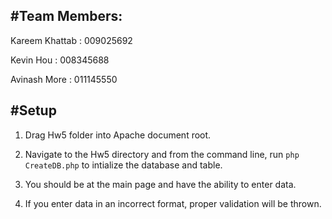 #Team Members:
---

Kareem Khattab : 009025692

Kevin Hou : 008345688

Avinash More : 011145550

#Setup 
---

1. Drag Hw5 folder into Apache document root. 

2. Navigate to the Hw5 directory and from the command line, run `php CreateDB.php` to intialize the database and table.

3. You should be at the main page and have the ability to enter data.

4. If you enter data in an incorrect format, proper validation will be thrown. 